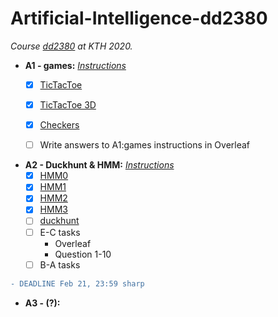 # Artificial-Intelligence-dd2380
_Course [dd2380](https://kth.instructure.com/courses/17076) at KTH 2020._
- __A1 - games:__ [_Instructions_](https://github.com/JqkerN/Artificial-Intelligence-dd2380/blob/master/A1_games/A1_DD2380_2020%20(4).pdf)
    - [X] [TicTacToe](https://github.com/JqkerN/Artificial-Intelligence-dd2380/tree/master/A1_games/TTT)
    - [X] [TicTacToe 3D](https://github.com/JqkerN/Artificial-Intelligence-dd2380/tree/master/A1_games/TTT3D)
    - [X] [Checkers](https://github.com/JqkerN/Artificial-Intelligence-dd2380/tree/master/A1_games/checkers_skeleton_cpp)
    - [ ] Write answers to A1:games instructions in Overleaf
    
    
- __A2 - Duckhunt & HMM:__ [_Instructions_](https://github.com/JqkerN/Artificial-Intelligence-dd2380/blob/master/A2_duckhunt_hmm/A2_DD2380_2020.pdf)
    - [X] [HMM0](https://github.com/JqkerN/Artificial-Intelligence-dd2380/tree/master/A2_duckhunt_hmm/HMM0)
    - [X] [HMM1](https://github.com/JqkerN/Artificial-Intelligence-dd2380/tree/master/A2_duckhunt_hmm/HMM1)
    - [X] [HMM2](https://github.com/JqkerN/Artificial-Intelligence-dd2380/tree/master/A2_duckhunt_hmm/HMM2)
    - [X] [HMM3](https://github.com/JqkerN/Artificial-Intelligence-dd2380/tree/master/A2_duckhunt_hmm/HMM3)
    - [ ] [duckhunt](https://github.com/JqkerN/Artificial-Intelligence-dd2380/tree/master/A2_duckhunt_hmm/duckhunt)
    - [ ] E-C tasks
        - Overleaf
        - Question 1-10
    - [ ] B-A tasks 
```diff
- DEADLINE Feb 21, 23:59 sharp
```


- __A3 - (?):__ 

